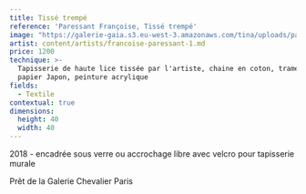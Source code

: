 ```yaml
---
title: Tissé trempé
reference: 'Paressant Françoise, Tissé trempé'
image: "https://galerie-gaia.s3.eu-west-3.amazonaws.com/tina/uploads/paressant-francoise/galerie-gaia-paressant-francoise-CFP 39 tisseÌ\x81 trempeÌ\x81 papier 40 cm x 40 cm 2018.jpg"
artist: content/artists/francoise-paressant-1.md
price: 1200
technique: >-
  Tapisserie de haute lice tissée par l'artiste, chaine en coton, trame en
  papier Japon, peinture acrylique
fields:
  - Textile
contextual: true
dimensions:
  height: 40
  width: 40
---
```


2018 - encadrée sous verre ou accrochage libre avec velcro pour tapisserie murale

Prêt de la Galerie Chevalier Paris
